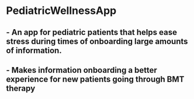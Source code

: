 # PediatricWellnessApp

## - An app for pediatric patients that helps ease stress during times of onboarding large amounts of information.
## - Makes information onboarding a better experience for new patients going through BMT therapy
